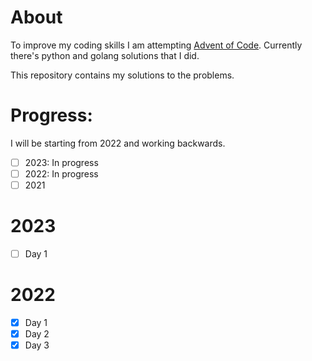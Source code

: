 # About
To improve my coding skills I am attempting [Advent of Code](https://adventofcode.com/). 
Currently there's python and golang solutions that I did.

This repository contains my solutions to the problems. 

# Progress:
I will be starting from 2022 and working backwards.
- [ ] 2023: In progress
- [ ] 2022: In progress
- [ ] 2021

# 2023
- [ ] Day 1

# 2022
- [x] Day 1
- [x] Day 2
- [x] Day 3
